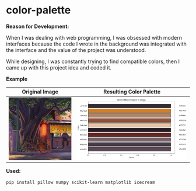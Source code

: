 # color-palette

**Reason for Development:** 

When I was dealing with web programming, I was obsessed with modern interfaces because the code I wrote in the background was integrated with the interface and the value of the project was understood.

While designing, I was constantly trying to find compatible colors, then I came up with this project idea and coded it.

**Example**

| Original Image | Resulting Color Palette |
|----------------|-------------------------|
| ![Example](https://github.com/f3riend/color-palette/blob/main/chill.jpg) | ![Result](https://github.com/f3riend/color-palette/blob/main/output.png) |

**Used:**
```bash
pip install pillow numpy scikit-learn matplotlib icecream
